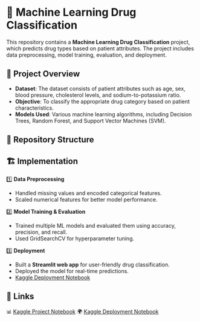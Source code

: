 # 🧪 Machine Learning Drug Classification  

This repository contains a **Machine Learning Drug Classification** project, which predicts drug types based on patient attributes. The project includes data preprocessing, model training, evaluation, and deployment.  

## 🚀 Project Overview  

- **Dataset**: The dataset consists of patient attributes such as age, sex, blood pressure, cholesterol levels, and sodium-to-potassium ratio.  
- **Objective**: To classify the appropriate drug category based on patient characteristics.  
- **Models Used**: Various machine learning algorithms, including Decision Trees, Random Forest, and Support Vector Machines (SVM).  

## 📂 Repository Structure  


## 🏗️ Implementation  

1️⃣ **Data Preprocessing**  
   - Handled missing values and encoded categorical features.  
   - Scaled numerical features for better model performance.  

2️⃣ **Model Training & Evaluation**  
   - Trained multiple ML models and evaluated them using accuracy, precision, and recall.  
   - Used GridSearchCV for hyperparameter tuning.  

3️⃣ **Deployment**  
   - Built a **Streamlit web app** for user-friendly drug classification.  
   - Deployed the model for real-time predictions.  
   - [Kaggle Deployment Notebook](https://www.kaggle.com/code/abdallahprogrammer/drug-classification-ml-project-deployment)  

## 📌 Links
📊 [Kaggle Project Notebook](https://www.kaggle.com/code/abdallahprogrammer/drug-classification-ml-project-deployment) 
🌍 [Kaggle Deployment Notebook](https://www.kaggle.com/code/abdallahprogrammer/drug-classification-ml-project-deployment)  
